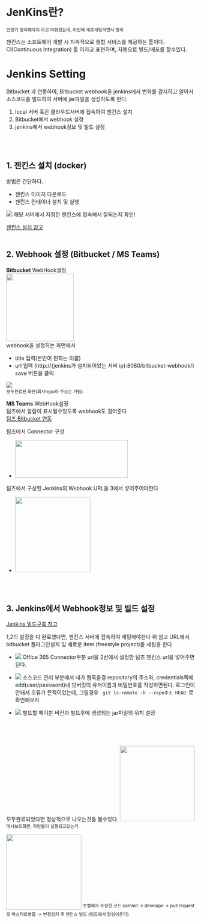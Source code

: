 # JenKins란?
<sup> 언젠가 정리해야지 하고 미뤄뒀는데, 이번에 새로세팅하면서 정리</sup>

젠킨스는 소프트웨어 개발 시 지속적으로 통합 서비스를 제공하는 툴이다. CI(Continuous Integration) 툴 이라고 표현하며, 
자동으로 빌드/배포를 할수있다.


# Jenkins Setting
Bitbucket 과 연동하여, 
Bitbucket webhook을 jenkins에서 변화를 감지하고 알아서 소스코드를 빌드하여 서버에 jar파일을 생성하도록 한다.

1. local 서버 혹은 클라우드서버에 접속하여 젠킨스 설치
2. Bitbucket에서 webhook 설정
3. jenkins에서 webhook정보 및 빌드 설정
</br>
</br>

## 1. 젠킨스 설치 (docker)
방법은 간단하다. 
* 젠킨스 이미지 다운로드 
* 젠킨스 컨테이너 설치 및 실행  
 
![](./img/jenkins_docker.png)
해당 서버에서 지정한 젠킨스에 접속해서 잘되는지 확인!

<a href="https://narup.tistory.com/202"> 젠킨스 설치 참고</a>
</br>
</br>

## 2. Webhook 설정 (Bitbucket / MS Teams)
**Bitbucket** WebHook설정  
<img src="./img/addwebhook.png"  height="180">  
webhook을 설정하는 화면에서  
* title 입력(본인이 원하는 이름)
* url 입력 (http://{jenkins가 설치되어있는 서버 ip}:8080/bitbucket-webhook/)
save 버튼을 클릭


![](./img/bitbucket.png)  
<sup> 모두완료된 화면(회사repo라 주소는 가림)</sup>


**MS Teams** WebHook설정  
팀즈에서 알람이 표시될수있도록 webhook도 걸어준다  
<a href="https://confluence.curvc.com/pages/releaseview.action?pageId=109641795"> 팀즈 Bitbucket 연동 </a>

 팀즈에서 Connector 구성
 * <img src="./img/connectors.png"  width="300" height="100">

팀즈에서 구성된 Jenkins의 Webhook URL을 3에서 넣어주어야한다 
 * <img src="./img/teams_jenkins.png"  height="200">
</br>
</br>


## 3. Jenkins에서 Webhook정보 및 빌드 설정
<a href="https://nerd-mix.tistory.com/30?category=824214">Jenkins 빌드구축  참고</a>


1,2의 설정을 다 완료했다면, 젠킨스 서버에 접속하여 세팅해야한다
위 참고 URL에서 bitbucket 플러그인설치 및 새로운 item (freestyle project)를 세팅을 한다   

* ![](./img/jenkins1.png)
  Office 365 Connector부분 url을 2번에서 설정한 팀즈 젠킨스 url을 넣어주면된다. 
 
* ![](./img/jenkins2.png)
소스코드 관리 부분에서 내가 웹훅을걸 repository의 주소와, credentials쪽에 add(user/password)내 빗버킷의 유저이름과 비밀번호를 작성하면된다. 로그인이 안돼서 오류가 뜬적이있는데, 그럴경우
 <code> git ls-remote -h --repo주소 HEAD </code>로 확인해보자
* ![](./img/jenkins3.png)
빌드할 메이븐 버전과 빌드후에 생성되는 jar파일의 위치 설정
</br>
</br>
</br>

모두완료되었다면 정상적으로 나오는것을 볼수있다.
<img src="./img/dashboard.png"  height="200">  
<sup> 대시보드화면, 파란불이 실행되고있는거</sup>

 <img src="./img/end.png"  height="200">  
 <sup>로컬에서 수정한 코드 commit -> develope -> pull request로 마스터로병합 -> 변경감지 후 젠킨스 빌드 (팀즈에서 알림이온다) </sup>
